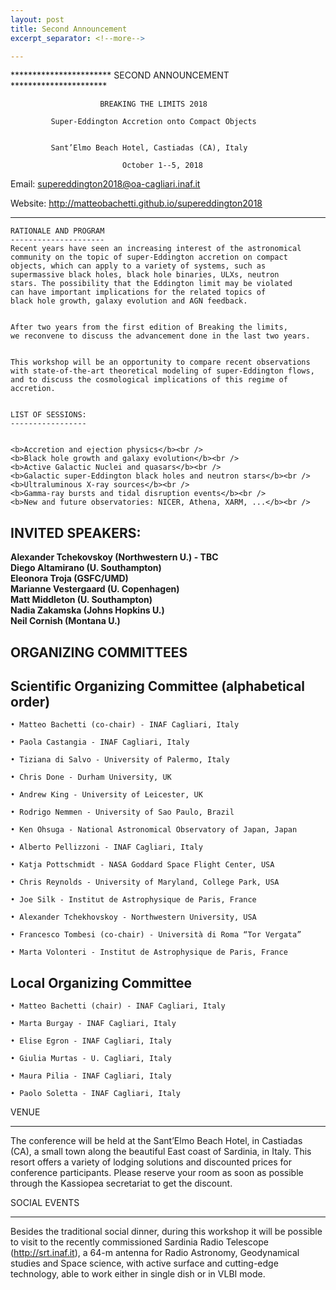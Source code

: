 ```yaml
---
layout: post
title: Second Announcement
excerpt_separator: <!--more-->

---
```


   *********************** SECOND ANNOUNCEMENT **********************

                        BREAKING THE LIMITS 2018

             Super-Eddington Accretion onto Compact Objects


             Sant’Elmo Beach Hotel, Castiadas (CA), Italy

                 	         October 1--5, 2018

   Email: supereddington2018@oa-cagliari.inaf.it

   Website: http://matteobachetti.github.io/supereddington2018

   *****************************************************************

<!--more-->
    RATIONALE AND PROGRAM
    ---------------------
    Recent years have seen an increasing interest of the astronomical
    community on the topic of super-Eddington accretion on compact
    objects, which can apply to a variety of systems, such as
    supermassive black holes, black hole binaries, ULXs, neutron
    stars. The possibility that the Eddington limit may be violated
    can have important implications for the related topics of
    black hole growth, galaxy evolution and AGN feedback.


    After two years from the first edition of Breaking the limits,
    we reconvene to discuss the advancement done in the last two years.


    This workshop will be an opportunity to compare recent observations
    with state-of-the-art theoretical modeling of super-Eddington flows,
    and to discuss the cosmological implications of this regime of
    accretion.


    LIST OF SESSIONS:
    -----------------


    <b>Accretion and ejection physics</b><br />
    <b>Black hole growth and galaxy evolution</b><br />
    <b>Active Galactic Nuclei and quasars</b><br />
    <b>Galactic super-Eddington black holes and neutron stars</b><br /> 
    <b>Ultraluminous X-ray sources</b><br />
    <b>Gamma-ray bursts and tidal disruption events</b><br />
    <b>New and future observatories: NICER, Athena, XARM, ...</b><br />

INVITED SPEAKERS:
-----------------
    
<b>Alexander Tchekovskoy (Northwestern U.) - TBC </b><br />
<b>Diego Altamirano (U. Southampton)</b><br />
<b>Eleonora Troja (GSFC/UMD)</b><br />
<b>Marianne Vestergaard (U. Copenhagen)</b><br /> 
<b>Matt Middleton (U. Southampton)</b><br />
<b>Nadia Zakamska (Johns Hopkins U.)</b><br />
<b>Neil Cornish (Montana U.)</b><br />


   
    
ORGANIZING COMMITTEES
---------------------

## Scientific Organizing Committee (alphabetical order)


    • Matteo Bachetti (co-chair) - INAF Cagliari, Italy

    • Paola Castangia - INAF Cagliari, Italy

    • Tiziana di Salvo - University of Palermo, Italy

    • Chris Done - Durham University, UK

    • Andrew King - University of Leicester, UK

    • Rodrigo Nemmen - University of Sao Paulo, Brazil

    • Ken Ohsuga - National Astronomical Observatory of Japan, Japan

    • Alberto Pellizzoni - INAF Cagliari, Italy

    • Katja Pottschmidt - NASA Goddard Space Flight Center, USA

    • Chris Reynolds - University of Maryland, College Park, USA

    • Joe Silk - Institut de Astrophysique de Paris, France

    • Alexander Tchekhovskoy - Northwestern University, USA

    • Francesco Tombesi (co-chair) - Università di Roma “Tor Vergata”

    • Marta Volonteri - Institut de Astrophysique de Paris, France


## Local Organizing Committee

    • Matteo Bachetti (chair) - INAF Cagliari, Italy

    • Marta Burgay - INAF Cagliari, Italy

    • Elise Egron - INAF Cagliari, Italy

    • Giulia Murtas - U. Cagliari, Italy

    • Maura Pilia - INAF Cagliari, Italy

    • Paolo Soletta - INAF Cagliari, Italy

VENUE

-----


The conference will be held at the Sant’Elmo Beach Hotel, in Castiadas (CA), a small town along the beautiful East coast of Sardinia, in Italy. This resort offers a variety of lodging solutions and discounted prices for conference participants. Please reserve your room as soon as possible through the Kassiopea secretariat to get the discount.



SOCIAL EVENTS

-------------


Besides the traditional social dinner, during this workshop it will be possible to visit to the recently commissioned Sardinia Radio Telescope (http://srt.inaf.it), a 64-m antenna for Radio Astronomy, Geodynamical studies and Space science, with active surface and cutting-edge technology, able to work either in single dish or in VLBI mode.


